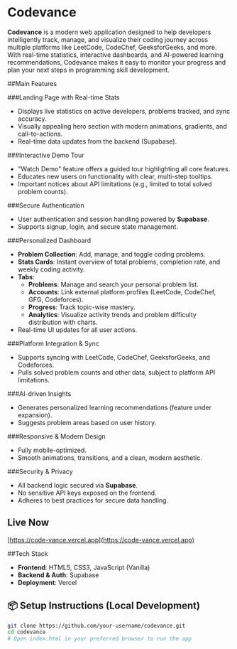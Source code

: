 # Codevance

**Codevance** is a modern web application designed to help developers intelligently track, manage, and visualize their coding journey across multiple platforms like LeetCode, CodeChef, GeeksforGeeks, and more. With real-time statistics, interactive dashboards, and AI-powered learning recommendations, Codevance makes it easy to monitor your progress and plan your next steps in programming skill development.

##Main Features

###Landing Page with Real-time Stats
- Displays live statistics on active developers, problems tracked, and sync accuracy.
- Visually appealing hero section with modern animations, gradients, and call-to-actions.
- Real-time data updates from the backend (Supabase).

###Interactive Demo Tour
- "Watch Demo" feature offers a guided tour highlighting all core features.
- Educates new users on functionality with clear, multi-step tooltips.
- Important notices about API limitations (e.g., limited to total solved problem counts).

###Secure Authentication
- User authentication and session handling powered by **Supabase**.
- Supports signup, login, and secure state management.

###Personalized Dashboard
- **Problem Collection**: Add, manage, and toggle coding problems.
- **Stats Cards**: Instant overview of total problems, completion rate, and weekly coding activity.
- **Tabs**:
  - **Problems**: Manage and search your personal problem list.
  - **Accounts**: Link external platform profiles (LeetCode, CodeChef, GFG, Codeforces).
  - **Progress**: Track topic-wise mastery.
  - **Analytics**: Visualize activity trends and problem difficulty distribution with charts.
- Real-time UI updates for all user actions.

###Platform Integration & Sync
- Supports syncing with LeetCode, CodeChef, GeeksforGeeks, and Codeforces.
- Pulls solved problem counts and other data, subject to platform API limitations.

###AI-driven Insights
- Generates personalized learning recommendations (feature under expansion).
- Suggests problem areas based on user history.

###Responsive & Modern Design
- Fully mobile-optimized.
- Smooth animations, transitions, and a clean, modern aesthetic.

###Security & Privacy
- All backend logic secured via **Supabase**.
- No sensitive API keys exposed on the frontend.
- Adheres to best practices for secure data handling.

## Live Now

[https://code-vance.vercel.app](https://code-vance.vercel.app)

##Tech Stack

- **Frontend**: HTML5, CSS3, JavaScript (Vanilla)
- **Backend & Auth**: Supabase
- **Deployment**: Vercel

## 📦 Setup Instructions (Local Development)

```bash
git clone https://github.com/your-username/codevance.git
cd codevance
# Open index.html in your preferred browser to run the app
